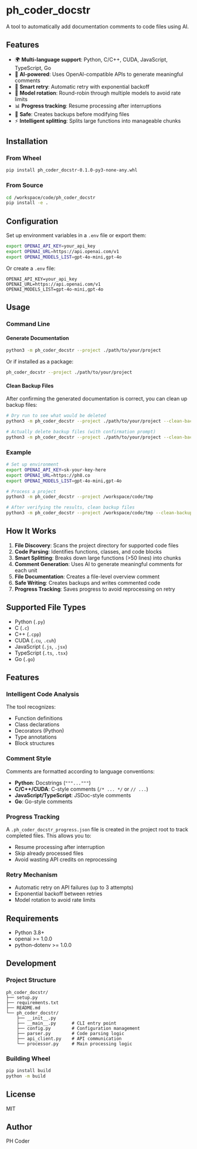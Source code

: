 # ph_coder_docstr

A tool to automatically add documentation comments to code files using AI.

## Features

- 🌍 **Multi-language support**: Python, C/C++, CUDA, JavaScript, TypeScript, Go
- 🤖 **AI-powered**: Uses OpenAI-compatible APIs to generate meaningful comments
- 🔄 **Smart retry**: Automatic retry with exponential backoff
- 🔁 **Model rotation**: Round-robin through multiple models to avoid rate limits
- 📊 **Progress tracking**: Resume processing after interruptions
- 💾 **Safe**: Creates backups before modifying files
- ⚡ **Intelligent splitting**: Splits large functions into manageable chunks

## Installation

### From Wheel

```bash
pip install ph_coder_docstr-0.1.0-py3-none-any.whl
```

### From Source

```bash
cd /workspace/code/ph_coder_docstr
pip install -e .
```

## Configuration

Set up environment variables in a `.env` file or export them:

```bash
export OPENAI_API_KEY=your_api_key
export OPENAI_URL=https://api.openai.com/v1
export OPENAI_MODELS_LIST=gpt-4o-mini,gpt-4o
```

Or create a `.env` file:

```
OPENAI_API_KEY=your_api_key
OPENAI_URL=https://api.openai.com/v1
OPENAI_MODELS_LIST=gpt-4o-mini,gpt-4o
```

## Usage

### Command Line

#### Generate Documentation

```bash
python3 -m ph_coder_docstr --project ./path/to/your/project
```

Or if installed as a package:

```bash
ph_coder_docstr --project ./path/to/your/project
```

#### Clean Backup Files

After confirming the generated documentation is correct, you can clean up backup files:

```bash
# Dry run to see what would be deleted
python3 -m ph_coder_docstr --project ./path/to/your/project --clean-backups --dry-run

# Actually delete backup files (with confirmation prompt)
python3 -m ph_coder_docstr --project ./path/to/your/project --clean-backups
```

### Example

```bash
# Set up environment
export OPENAI_API_KEY=sk-your-key-here
export OPENAI_URL=https://ph8.co
export OPENAI_MODELS_LIST=gpt-4o-mini,gpt-4o

# Process a project
python3 -m ph_coder_docstr --project /workspace/code/tmp

# After verifying the results, clean backup files
python3 -m ph_coder_docstr --project /workspace/code/tmp --clean-backups
```

## How It Works

1. **File Discovery**: Scans the project directory for supported code files
2. **Code Parsing**: Identifies functions, classes, and code blocks
3. **Smart Splitting**: Breaks down large functions (>50 lines) into chunks
4. **Comment Generation**: Uses AI to generate meaningful comments for each unit
5. **File Documentation**: Creates a file-level overview comment
6. **Safe Writing**: Creates backups and writes commented code
7. **Progress Tracking**: Saves progress to avoid reprocessing on retry

## Supported File Types

- Python (`.py`)
- C (`.c`)
- C++ (`.cpp`)
- CUDA (`.cu`, `.cuh`)
- JavaScript (`.js`, `.jsx`)
- TypeScript (`.ts`, `.tsx`)
- Go (`.go`)

## Features

### Intelligent Code Analysis

The tool recognizes:
- Function definitions
- Class declarations
- Decorators (Python)
- Type annotations
- Block structures

### Comment Style

Comments are formatted according to language conventions:
- **Python**: Docstrings (`"""..."""`)
- **C/C++/CUDA**: C-style comments (`/* ... */` or `// ...`)
- **JavaScript/TypeScript**: JSDoc-style comments
- **Go**: Go-style comments

### Progress Tracking

A `.ph_coder_docstr_progress.json` file is created in the project root to track completed files. This allows you to:
- Resume processing after interruption
- Skip already processed files
- Avoid wasting API credits on reprocessing

### Retry Mechanism

- Automatic retry on API failures (up to 3 attempts)
- Exponential backoff between retries
- Model rotation to avoid rate limits

## Requirements

- Python 3.8+
- openai >= 1.0.0
- python-dotenv >= 1.0.0

## Development

### Project Structure

```
ph_coder_docstr/
├── setup.py
├── requirements.txt
├── README.md
└── ph_coder_docstr/
    ├── __init__.py
    ├── __main__.py      # CLI entry point
    ├── config.py        # Configuration management
    ├── parser.py        # Code parsing logic
    ├── api_client.py    # API communication
    └── processor.py     # Main processing logic
```

### Building Wheel

```bash
pip install build
python -m build
```

## License

MIT

## Author

PH Coder
